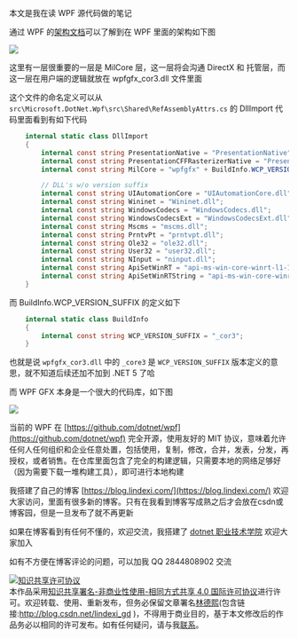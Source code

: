 
本文是我在读 WPF 源代码做的笔记

<!--more-->


<!-- CreateTime:2020/12/21 9:04:51 -->


<!-- 标签：WPF，WPF源代码 -->
<!-- 发布 -->

通过 WPF 的[架构文档](https://docs.microsoft.com/en-us/dotnet/desktop/wpf/advanced/wpf-architecture)可以了解到在 WPF 里面的架构如下图


![](http://cdn.lindexi.site/lindexi%2F202012201558111083.jpg)

这里有一层很重要的一层是 MilCore 层，这一层将会沟通 DirectX 和 托管层，而这一层在用户端的逻辑就放在 wpfgfx_cor3.dll 文件里面

这个文件的命名定义可以从 `src\Microsoft.DotNet.Wpf\src\Shared\RefAssemblyAttrs.cs` 的 DllImport 代码里面看到有如下代码

```csharp
    internal static class DllImport
    {
        internal const string PresentationNative = "PresentationNative" + BuildInfo.WCP_VERSION_SUFFIX + ".dll";
        internal const string PresentationCFFRasterizerNative = "PresentationCFFRasterizerNative" + BuildInfo.WCP_VERSION_SUFFIX + ".dll";
        internal const string MilCore = "wpfgfx" + BuildInfo.WCP_VERSION_SUFFIX + ".dll";

        // DLL's w/o version suffix
        internal const string UIAutomationCore = "UIAutomationCore.dll";
        internal const string Wininet = "Wininet.dll";
        internal const string WindowsCodecs = "WindowsCodecs.dll";
        internal const string WindowsCodecsExt = "WindowsCodecsExt.dll";
        internal const string Mscms = "mscms.dll";
        internal const string PrntvPt = "prntvpt.dll";
        internal const string Ole32 = "ole32.dll";
        internal const string User32 = "user32.dll";
        internal const string NInput = "ninput.dll";
        internal const string ApiSetWinRT = "api-ms-win-core-winrt-l1-1-0.dll";
        internal const string ApiSetWinRTString = "api-ms-win-core-winrt-string-l1-1-0.dll";
    }
```

而 BuildInfo.WCP_VERSION_SUFFIX 的定义如下

```csharp
    internal static class BuildInfo
    {
        internal const string WCP_VERSION_SUFFIX = "_cor3";
    }
```

也就是说 `wpfgfx_cor3.dll` 中的 `_core3` 是 `WCP_VERSION_SUFFIX` 版本定义的意思，就不知道后续还加不加到 .NET 5 了哈

而 WPF GFX 本身是一个很大的代码库，如下图

![](http://cdn.lindexi.site/lindexi%2F20201220166193110.jpg)

当前的 WPF 在 [https://github.com/dotnet/wpf](https://github.com/dotnet/wpf) 完全开源，使用友好的 MIT 协议，意味着允许任何人任何组织和企业任意处置，包括使用，复制，修改，合并，发表，分发，再授权，或者销售。在仓库里面包含了完全的构建逻辑，只需要本地的网络足够好（因为需要下载一堆构建工具），即可进行本地构建



我搭建了自己的博客 [https://blog.lindexi.com/](https://blog.lindexi.com/) 欢迎大家访问，里面有很多新的博客。只有在我看到博客写成熟之后才会放在csdn或博客园，但是一旦发布了就不再更新

如果在博客看到有任何不懂的，欢迎交流，我搭建了 [dotnet 职业技术学院](https://t.me/dotnet_campus) 欢迎大家加入

如有不方便在博客评论的问题，可以加我 QQ 2844808902 交流

<a rel="license" href="http://creativecommons.org/licenses/by-nc-sa/4.0/"><img alt="知识共享许可协议" style="border-width:0" src="https://licensebuttons.net/l/by-nc-sa/4.0/88x31.png" /></a><br />本作品采用<a rel="license" href="http://creativecommons.org/licenses/by-nc-sa/4.0/">知识共享署名-非商业性使用-相同方式共享 4.0 国际许可协议</a>进行许可。欢迎转载、使用、重新发布，但务必保留文章署名[林德熙](http://blog.csdn.net/lindexi_gd)(包含链接:http://blog.csdn.net/lindexi_gd )，不得用于商业目的，基于本文修改后的作品务必以相同的许可发布。如有任何疑问，请与我[联系](mailto:lindexi_gd@163.com)。